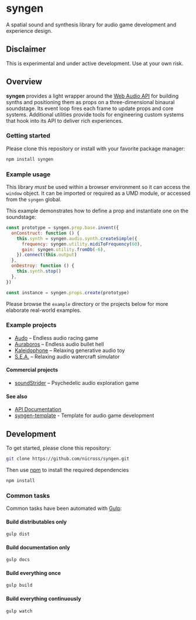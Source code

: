 # syngen
A spatial sound and synthesis library for audio game development and experience design.

## Disclaimer
This is experimental and under active development.
Use at your own risk.

## Overview
**syngen** provides a light wrapper around the [Web Audio API](https://developer.mozilla.org/en-US/docs/Web/API/Web_Audio_API) for building synths and positioning them as props on a three-dimensional binaural soundstage.
Its event loop fires each frame to update props and core systems.
Additional utilities provide tools for engineering custom systems that hook into its API to deliver rich experiences.

### Getting started
Please clone this repository or install with your favorite package manager:
```sh
npm install syngen
```

### Example usage
This library _must_ be used within a browser environment so it can access the `window` object.
It can be imported or required as a UMD module, or accessed from the `syngen` global.

This example demonstrates how to define a prop and instantiate one on the soundstage:

```js
const prototype = syngen.prop.base.invent({
  onConstruct: function () {
    this.synth = syngen.audio.synth.createSimple({
      frequency: syngen.utility.midiToFrequency(60),
      gain: syngen.utility.fromDb(-6),
    }).connect(this.output)
  },
  onDestroy: function () {
    this.synth.stop()
  },
})

const instance = syngen.props.create(prototype)
```

Please browse the `example` directory or the projects below for more elaborate real-world examples.

### Example projects
- [Audo](https://github.com/nicross/audo) – Endless audio racing game
- [Auraboros](https://github.com/nicross/auraboros) – Endless audio bullet hell
- [Kaleidophone](https://github.com/nicross/kaleidophone) – Relaxing generative audio toy
- [S.E.A.](https://github.com/nicross/sea) – Relaxing audio watercraft simulator

#### Commercial projects
- [soundStrider](https://soundstrider.shiftbacktick.io) – Psychedelic audio exploration game

#### See also
- [API Documentation](https://syngen.shiftbacktick.io)
- [syngen-template](https://github.com/nicross/syngen-template) - Template for audio game development

## Development
To get started, please clone this repository:
```sh
git clone https://github.com/nicross/syngen.git
```

Then use [npm](https://nodejs.org) to install the required dependencies
```sh
npm install
```

### Common tasks
Common tasks have been automated with [Gulp](https://gulpjs.com):

#### Build distributables only
```sh
gulp dist
```

#### Build documentation only
```sh
gulp docs
```

#### Build everything once
```sh
gulp build
```

#### Build everything continuously
```sh
gulp watch
```
